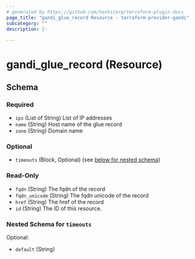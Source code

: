 ```yaml
---
# generated by https://github.com/hashicorp/terraform-plugin-docs
page_title: "gandi_glue_record Resource - terraform-provider-gandi"
subcategory: ""
description: |-
  
---
```


# gandi_glue_record (Resource)





<!-- schema generated by tfplugindocs -->
## Schema

### Required

- `ips` (List of String) List of IP addresses
- `name` (String) Host name of the glue record
- `zone` (String) Domain name

### Optional

- `timeouts` (Block, Optional) (see [below for nested schema](#nestedblock--timeouts))

### Read-Only

- `fqdn` (String) The fqdn of the record
- `fqdn_unicode` (String) The fqdn unicode of the record
- `href` (String) The href of the record
- `id` (String) The ID of this resource.

<a id="nestedblock--timeouts"></a>
### Nested Schema for `timeouts`

Optional:

- `default` (String)


